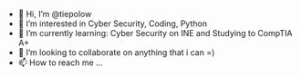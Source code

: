 - 👋 Hi, I’m @tiepolow
- 👀 I’m interested in Cyber Security, Coding, Python
- 🌱 I’m currently learning: Cyber Security on INE and Studying to CompTIA A+ 
- 💞️ I’m looking to collaborate on anything that i can =)
- 📫 How to reach me ...

<!---
tiepolow/tiepolow is a ✨ special ✨ repository because its `README.md` (this file) appears on your GitHub profile.
You can click the Preview link to take a look at your changes.
--->
